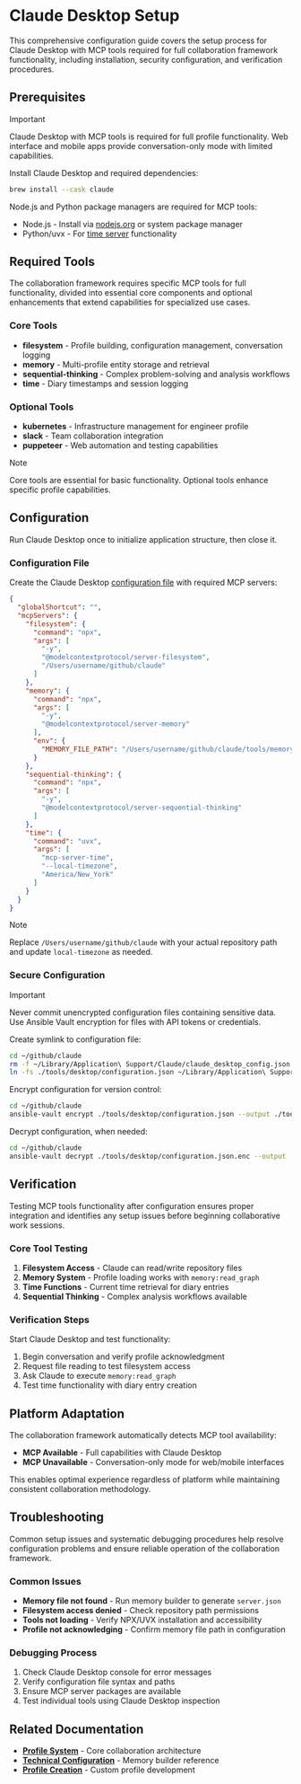 # Claude Desktop Setup

This comprehensive configuration guide covers the setup process for Claude Desktop with MCP tools required for full collaboration framework functionality, including installation, security configuration, and verification procedures.

## Prerequisites

> [!IMPORTANT]
> Claude Desktop with MCP tools is required for full profile functionality. Web interface and mobile apps provide conversation-only mode with limited capabilities.

Install Claude Desktop and required dependencies:

```bash
brew install --cask claude
```

Node.js and Python package managers are required for MCP tools:

- Node.js - Install via [nodejs.org](https://nodejs.org) or system package manager
- Python/uvx - For [time server](https://github.com/modelcontextprotocol/servers/tree/main/src/time) functionality

## Required Tools

The collaboration framework requires specific MCP tools for full functionality, divided into essential core components and optional enhancements that extend capabilities for specialized use cases.

### Core Tools

- **filesystem** - Profile building, configuration management, conversation logging
- **memory** - Multi-profile entity storage and retrieval  
- **sequential-thinking** - Complex problem-solving and analysis workflows
- **time** - Diary timestamps and session logging

### Optional Tools

- **kubernetes** - Infrastructure management for engineer profile
- **slack** - Team collaboration integration
- **puppeteer** - Web automation and testing capabilities

> [!NOTE]
> Core tools are essential for basic functionality. Optional tools enhance specific profile capabilities.

## Configuration

Run Claude Desktop once to initialize application structure, then close it.

### Configuration File

Create the Claude Desktop [configuration file](https://modelcontextprotocol.io/quickstart/user) with required MCP servers:

```json
{
  "globalShortcut": "",
  "mcpServers": {
    "filesystem": {
      "command": "npx",
      "args": [
        "-y",
        "@modelcontextprotocol/server-filesystem",
        "/Users/username/github/claude"
      ]
    },
    "memory": {
      "command": "npx",
      "args": [
        "-y",
        "@modelcontextprotocol/server-memory"
      ],
      "env": {
        "MEMORY_FILE_PATH": "/Users/username/github/claude/tools/memory/config/server.json"
      }
    },
    "sequential-thinking": {
      "command": "npx",
      "args": [
        "-y",
        "@modelcontextprotocol/server-sequential-thinking"
      ]
    },
    "time": {
      "command": "uvx",
      "args": [
        "mcp-server-time",
        "--local-timezone",
        "America/New_York"
      ]
    }
  }
}
```

> [!NOTE]
> Replace `/Users/username/github/claude` with your actual repository path and update `local-timezone` as needed.

### Secure Configuration

> [!IMPORTANT]
> Never commit unencrypted configuration files containing sensitive data. Use Ansible Vault encryption for files with API tokens or credentials.

Create symlink to configuration file:

```bash
cd ~/github/claude
rm -f ~/Library/Application\ Support/Claude/claude_desktop_config.json
ln -fs ./tools/desktop/configuration.json ~/Library/Application\ Support/Claude/claude_desktop_config.json
```

Encrypt configuration for version control:

```bash
cd ~/github/claude
ansible-vault encrypt ./tools/desktop/configuration.json --output ./tools/desktop/configuration.json.enc
```

Decrypt configuration, when needed:

```bash
cd ~/github/claude
ansible-vault decrypt ./tools/desktop/configuration.json.enc --output ./tools/desktop/configuration.json
```

## Verification

Testing MCP tools functionality after configuration ensures proper integration and identifies any setup issues before beginning collaborative work sessions.

### Core Tool Testing

1. **Filesystem Access** - Claude can read/write repository files
2. **Memory System** - Profile loading works with `memory:read_graph`
3. **Time Functions** - Current time retrieval for diary entries
4. **Sequential Thinking** - Complex analysis workflows available

### Verification Steps

Start Claude Desktop and test functionality:

1. Begin conversation and verify profile acknowledgment
2. Request file reading to test filesystem access
3. Ask Claude to execute `memory:read_graph`
4. Test time functionality with diary entry creation

## Platform Adaptation

The collaboration framework automatically detects MCP tool availability:

- **MCP Available** - Full capabilities with Claude Desktop
- **MCP Unavailable** - Conversation-only mode for web/mobile interfaces

This enables optimal experience regardless of platform while maintaining consistent collaboration methodology.

## Troubleshooting

Common setup issues and systematic debugging procedures help resolve configuration problems and ensure reliable operation of the collaboration framework.

### Common Issues

- **Memory file not found** - Run memory builder to generate `server.json`
- **Filesystem access denied** - Check repository path permissions
- **Tools not loading** - Verify NPX/UVX installation and accessibility
- **Profile not acknowledging** - Confirm memory file path in configuration

### Debugging Process

1. Check Claude Desktop console for error messages
2. Verify configuration file syntax and paths
3. Ensure MCP server packages are available
4. Test individual tools using Claude Desktop inspection

## Related Documentation

- **[Profile System](./profile-system.md)** - Core collaboration architecture
- **[Technical Configuration](./builder-configuration.md)** - Memory builder reference
- **[Profile Creation](./profile-creation.md)** - Custom profile development
